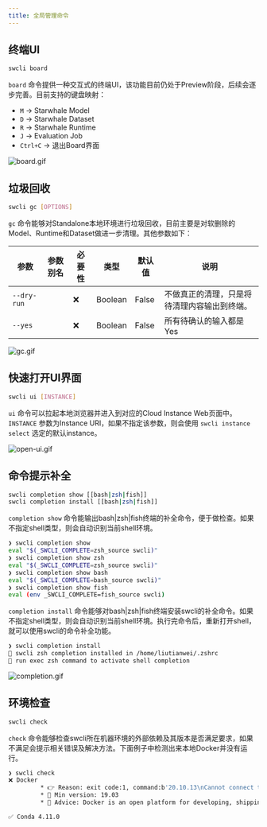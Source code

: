 ```yaml
---
title: 全局管理命令
---
```


## 终端UI

```bash
swcli board
```

`board` 命令提供一种交互式的终端UI，该功能目前仍处于Preview阶段，后续会逐步完善。目前支持的键盘映射：

- `M` -> Starwhale Model
- `D` -> Starwhale Dataset
- `R` -> Starwhale Runtime
- `J` -> Evaluation Job
- `Ctrl+C` -> 退出Board界面

![board.gif](../../../img/board.gif)

## 垃圾回收

```bash
swcli gc [OPTIONS]
```

`gc` 命令能够对Standalone本地环境进行垃圾回收，目前主要是对软删除的Model、Runtime和Dataset做进一步清理。其他参数如下：

|参数|参数别名|必要性|类型|默认值|说明|
|------|--------|-------|-----------|-----|-----------|
|`--dry-run`||❌|Boolean|False|不做真正的清理，只是将待清理内容输出到终端。|
|`--yes`||❌|Boolean|False|所有待确认的输入都是Yes|

![gc.gif](../../../img/gc.gif)

## 快速打开UI界面

```bash
swcli ui [INSTANCE]
```

`ui` 命令可以拉起本地浏览器并进入到对应的Cloud Instance Web页面中。`INSTANCE` 参数为Instance URI，如果不指定该参数，则会使用 `swcli instance select` 选定的默认instance。

![open-ui.gif](../../../img/open-ui.gif)

## 命令提示补全

```bash
swcli completion show [[bash|zsh|fish]]
swcli completion install [[bash|zsh|fish]]
```

`completion show` 命令能输出bash|zsh|fish终端的补全命令，便于做检查。如果不指定shell类型，则会自动识别当前shell环境。

```bash
❯ swcli completion show
eval "$(_SWCLI_COMPLETE=zsh_source swcli)"
❯ swcli completion show zsh
eval "$(_SWCLI_COMPLETE=zsh_source swcli)"
❯ swcli completion show bash
eval "$(_SWCLI_COMPLETE=bash_source swcli)"
❯ swcli completion show fish
eval (env _SWCLI_COMPLETE=fish_source swcli)
```

`completion install` 命令能够对bash|zsh|fish终端安装swcli的补全命令。如果不指定shell类型，则会自动识别当前shell环境。执行完命令后，重新打开shell，就可以使用swcli的命令补全功能。

```bash
❯ swcli completion install
👏 swcli zsh completion installed in /home/liutianwei/.zshrc
🍺 run exec zsh command to activate shell completion
```

![completion.gif](../../../img/completion.gif)

## 环境检查

```bash
swcli check
```

`check` 命令能够检查swcli所在机器环境的外部依赖及其版本是否满足要求，如果不满足会提示相关错误及解决方法。下面例子中检测出来本地Docker并没有运行。

```bash
❯ swcli check
❌ Docker
         * 👉 Reason: exit code:1, command:b'20.10.13\nCannot connect to the Docker daemon at unix:///var/run/docker.sock. Is the docker daemon running?\n'
         * 📘 Min version: 19.03
         * 💁 Advice: Docker is an open platform for developing, shipping, and running applications.Starwhale uses Docker to run jobs. You can visit https://docs.docker.com/get-docker/ for more details.

✅ Conda 4.11.0
```
